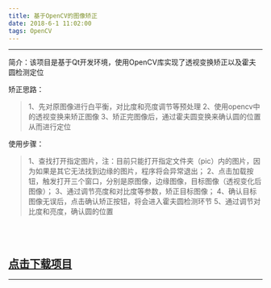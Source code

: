 ```yaml
---
title: 基于OpenCV的图像矫正
date: 2018-6-1 11:02:00
tags: OpenCV
---
```


---

简介：该项目是基于Qt开发环境，使用OpenCV库实现了透视变换矫正以及霍夫圆检测定位

矫正思路：
> 1、先对原图像进行白平衡，对比度和亮度调节等预处理
> 2、使用opencv中的透视变换来矫正图像
> 3、矫正完图像后，通过霍夫圆变换来确认圆的位置从而进行定位

使用步骤：
> 1、查找打开指定图片，注：目前只能打开指定文件夹（pic）内的图片，因为如果是其它无法找到边缘的图片，程序将会异常退出；
> 2、点击加载按钮，触发打开三个窗口，分别是原图像，边缘图像，目标图像（透视变化后图像）；
> 3、通过调节亮度和对比度等参数，矫正目标图像；
> 4、确认目标图像无误后，点击确认矫正按钮，将会进入霍夫圆检测环节
> 5、通过调节对比度和亮度，确认圆的位置

<br><br>

## [点击下载项目](/download/图像矫正.zip)

---